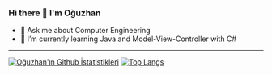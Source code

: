 ### Hi there 👋 I'm Oğuzhan

- 💬 Ask me about Computer Engineering
- 🌱 I’m currently learning Java and Model-View-Controller with C#

---------------------------------------------------------------

[![Oğuzhan'ın Github İstatistikleri](https://github-readme-stats.vercel.app/api?username=OzyyDemir&show_icons=true&theme=tokyonight)](https://github.com/OzyyDemir/github-readme-stats)  [![Top Langs](https://github-readme-stats.vercel.app/api/top-langs/?username=OzyyDemir)](https://github.com/OzyyDemir/github-readme-stats)

<!--
**OzyyDemir/OzyyDemir** is a ✨ _special_ ✨ repository because its `README.md` (this file) appears on your GitHub profile.



- 🔭 I’m currently working on ...
- 🌱 I’m currently learning ...
- 👯 I’m looking to collaborate on ...
- 🤔 I’m looking for help with ...
- 💬 Ask me about Backend Developing and Computer Engineering
- 📫 How to reach me: ...
- 😄 Pronouns: ...
- ⚡ Fun fact: ...
-->
